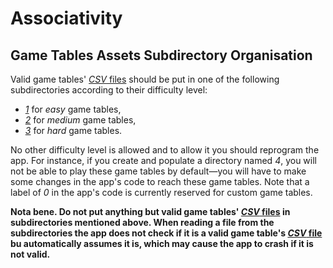 #   Associativity

##  Game Tables Assets Subdirectory Organisation

Valid game tables' [*CSV* files](http://en.wikipedia.org/wiki/Comma-separated_values) should be put in one of the following subdirectories according to their difficulty level:

*   [*1*](1) for *easy* game tables,
*   [*2*](2) for *medium* game tables,
*   [*3*](3) for *hard* game tables.

No other difficulty level is allowed and to allow it you should reprogram the app. For instance, if you create and populate a directory named *4*, you will not be able to play these game tables by default&mdash;you will have to make some changes in the app's code to reach these game tables. Note that a label of *0* in the app's code is currently reserved for custom game tables.

**Nota bene. Do not put anything but valid game tables' [*CSV* files](http://en.wikipedia.org/wiki/Comma-separated_values) in subdirectories mentioned above. When reading a file from the subdirectories the app does not check if it is a valid game table's [*CSV* file](http://en.wikipedia.org/wiki/Comma-separated_values) bu automatically assumes it is, which may cause the app to crash if it is not valid.**
